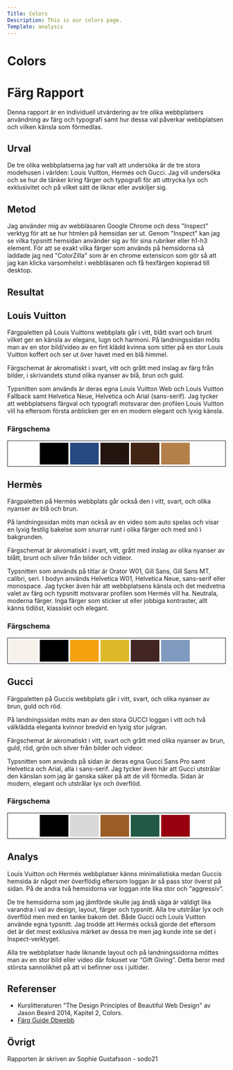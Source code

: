 ```yaml
---
Title: Colors
Description: This is our colors page.
Template: analysis
---
```


# Colors

Färg Rapport
=======================

Denna rapport är en individuell utvärdering av tre olika webbplatsers användning av färg och typografi samt hur dessa val påverkar webbplatsen och vilken känsla som förmedlas.

Urval
-----------------------

De tre olika webbplatserna jag har valt att undersöka är de tre stora modehusen i världen: Louis Vuitton, Hermés och Gucci. Jag vill undersöka och se hur de tänker kring färger och typografi för att uttrycka lyx och exklusivitet och på vilket sätt de liknar eller avskiljer sig.

Metod
-----------------------

Jag använder mig av webbläsaren Google Chrome och dess "Inspect" verktyg för att se hur htmlen på hemsidan ser ut. Genom "Inspect" kan jag se vilka typsnitt hemsidan använder sig av för sina rubriker eller h1-h3 element.
För att se exakt vilka färger som används på hemsidorna så laddade jag ned "ColorZilla" som är en chrome extensicon som gör så att jag kan klicka varsomhelst i webbläsaren och få hexfärgen kopierad till desktop.

Resultat
-----------------------
## Louis Vuitton

Färgpaletten på Louis Vuittons webbplats går i vitt, blått svart och brunt vilket ger en känsla av elegans, lugn och harmoni.
På landningssidan möts man av en stor bild/video av en fint klädd kvinna som sitter på en stor Louis Vuitton koffert och ser ut över havet med en blå himmel.

Färgschemat är akromatiskt i svart, vitt och grått med inslag av färg från bilder, i skrivandets stund olika nyanser av blå, brun och guld.

Typsnitten som används är deras egna Louis Vuitton Web och Louis Vuitton Fallback samt Helvetica Neue, Helvetica och Arial (sans-serif).
Jag tycker att webbplatsens färgval och typografi motsvarar den profilen Louis Vuitton vill ha eftersom första anblicken ger en en modern elegant och lyxig känsla.

### Färgschema
<table style="border: 1px solid; border-spacing: 4px; border-collapse: separate">
<tr>
<td style="height: 50px; width: 50px; background-color: #FFFFFF">
<td style="height: 50px; width: 50px; background-color: #000000">
<td style="height: 50px; width: 50px; background-color: #264982">
<td style="height: 50px; width: 50px; background-color: #22140F">
<td style="height: 50px; width: 50px; background-color: #422415">
<td style="height: 50px; width: 50px; background-color: #B4804A">
</tr>
</table>

## Hermès

Färgpaletten på Hermès webbplats går också den i vitt, svart, och olika nyanser av blå och brun. 

På landningssidan möts man också av en video som auto spelas och visar en lyxig festlig bakelse som snurrar runt i olika färger och med snö i bakgrunden.

Färgschemat är akromatiskt i svart, vitt, grått med inslag av olika nyanser av blått,  brunt och silver från bilder och videor.

Typsnitten som används på titlar är Orator W01, Gill Sans, Gill Sans MT, calibri, seri. I bodyn används Helvetica W01, Helvetica Neue, sans-serif eller monospace.
Jag tycker även här att webbplatsens känsla och det medvetna valet av färg och typsnitt motsvarar profilen som Hermés vill ha. Neutrala, moderna färger. Inga färger som sticker ut eller jobbiga kontraster, allt känns tidlöst, klassiskt och elegant.

### Färgschema
<table style="border: 1px solid; border-spacing: 4px; border-collapse: separate">
<tr>
<td style="height: 50px; width: 50px; background-color: #F6F1EB">
<td style="height: 50px; width: 50px; background-color: #000000">
<td style="height: 50px; width: 50px; background-color: #F4A10E">
<td style="height: 50px; width: 50px; background-color: #DDB92A">
<td style="height: 50px; width: 50px; background-color: #422523">
<td style="height: 50px; width: 50px; background-color: #809ABF">
</tr>
</table>

## Gucci

Färgpaletten på Guccis webbplats går i vitt, svart, och olika nyanser av brun, guld och röd. 

På landningssidan möts man av den stora GUCCI loggan i vitt och två välklädda eleganta kvinnor bredvid en lyxig stor julgran.

Färgschemat är akromatiskt i vitt, svart och grått med olika nyanser av brun, guld, röd, grön och silver från bilder och videor.

Typsnitten som används på sidan är deras egna Gucci Sans Pro samt Helvetica och Arial, alla i sans-serif. 
Jag tycker även här att Gucci utstrålar den känslan som jag är ganska säker på att de vill förmedla. 
Sidan är modern, elegant och utstrålar lyx och överflöd. 

### Färgschema
<table style="border: 1px solid; border-spacing: 4px; border-collapse: separate">
<tr>
<td style="height: 50px; width: 50px; background-color: #FFFFFF">
<td style="height: 50px; width: 50px; background-color: #000000">
<td style="height: 50px; width: 50px; background-color: #D9D9D9">
<td style="height: 50px; width: 50px; background-color: #9C5C25">
<td style="height: 50px; width: 50px; background-color: #225946">
<td style="height: 50px; width: 50px; background-color: #97000F">
</tr>
</table>

Analys
-----------------------

Louis Vuitton och Hermés webbplatser känns minimalistiska medan Guccis hemsida är något mer överflödig eftersom loggan är så pass stor överst på sidan. På de andra två hemsidorna var loggan inte lika stor och “aggressiv”.

De tre hemsidorna som jag jämförde skulle jag ändå säga är väldigt lika varandra i val av design, layout, färger och typsnitt. Alla tre utstrålar lyx och överflöd men med en tanke bakom det. Både Gucci och Louis Vuitton använde egna typsnitt. Jag trodde att Hermès också gjorde det eftersom det är det mest exklusiva märket av dessa tre men jag kunde inte se det i Inspect-verktyget. 

Alla tre webbplatser hade liknande layout och på landningssidorna möttes man av en stor bild eller video där fokuset var “Gift Giving”. Detta beror med största sannolikhet på att vi befinner oss i jultider.

Referenser
-----------------------

* Kurslitteraturen "The Design Principles of Beautiful Web Design" av Jason Beaird 2014, Kapitel 2, Colors.
* [Färg Guide Dbwebb](https://dbwebb.se/guide/design-med-html5-och-css3/farg)

Övrigt
-----------------------

Rapporten är skriven av Sophie Gustafsson - sodo21

